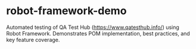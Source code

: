 # robot-framework-demo
Automated testing of QA Test Hub (https://www.qatesthub.info/) using Robot Framework. Demonstrates POM implementation, best practices, and key feature coverage.
